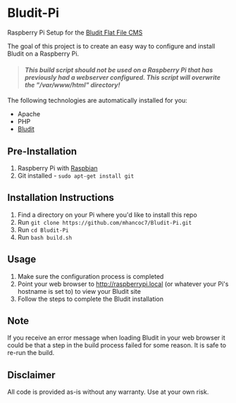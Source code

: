 # Bludit-Pi
Raspberry Pi Setup for the [Bludit Flat File CMS](https://www.bludit.com/)

The goal of this project is to create an easy way to configure and install Bludit on a Raspberry Pi. 

> ####  *This build script should not be used on a Raspberry Pi that has previously had a webserver configured. This script will overwrite the "/var/www/html" directory!*

The following technologies are automatically installed for you:
* Apache
* PHP
* [Bludit](https://www.bludit.com/)

## Pre-Installation
1. Raspberry Pi with [Raspbian](https://www.raspberrypi.org/downloads/raspbian/)
2. Git installed - `sudo apt-get install git`

## Installation Instructions
1. Find a directory on your Pi where you'd like to install this repo
2. Run `git clone https://github.com/mhancoc7/Bludit-Pi.git`
3. Run `cd Bludit-Pi`
4. Run `bash build.sh`

## Usage
1. Make sure the configuration process is completed
2. Point your web browser to http://raspberrypi.local (or whatever your Pi's hostname is set to) to view your Bludit site
3. Follow the steps to complete the Bludit installation

## Note
If you receive an error message when loading Bludit in your web browser it could be that a step in the build process failed for some reason. It is safe to re-run the build.

## Disclaimer
All code is provided as-is without any warranty. Use at your own risk.
